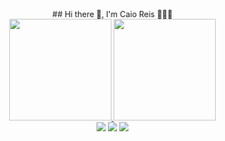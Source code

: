 <div align="center">
## Hi there 👋, I'm Caio Reis 👨🏽‍💻
</div>

<div align="center">
  <a href="https://github.com/iCaioReis">
  <img height="180em" src="https://github-readme-stats.vercel.app/api?username=iCaioReis&show_icons=true&theme=radical&include_all_commits=true&count_private=true"/>
  <img height="180em" src="https://github-readme-stats.vercel.app/api/top-langs/?username=iCaioReis&layout=compact&langs_count=7&theme=radical"/>
</div>
  
<div align="center">
  <a href="contato.caioreis3186@gmail.com" ><img src = "https://img.shields.io/badge/Gmail-D14836?style=for-the-badge&logo=gmail&logoColor=white" Color=white" target="_blank"></a>
  <a href="https://www.linkedin.com/in/caio-reis-a59033187/" ><img src = "https://img.shields.io/badge/LinkedIn-0077B5?style=for-the-badge&logo=linkedin&logoColor=white" target="_blank"></a>
  <a href="https://www.instagram.com/icaioreis/" ><img src = "https://img.shields.io/badge/Instagram-E4405F?style=for-the-badge&logo=instagram&logoColor=white" Color=white" target="_blank"></a>
    
    
</div>
